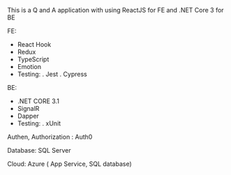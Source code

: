 This is a Q and A application with using ReactJS for FE and .NET Core 3 for BE

FE:

- React Hook
- Redux
- TypeScript
- Emotion
- Testing:
	. Jest
	. Cypress

BE:

- .NET CORE 3.1
- SignalR
- Dapper
- Testing:
	. xUnit


Authen, Authorization : Auth0

Database: SQL Server

Cloud: Azure ( App Service, SQL database)

